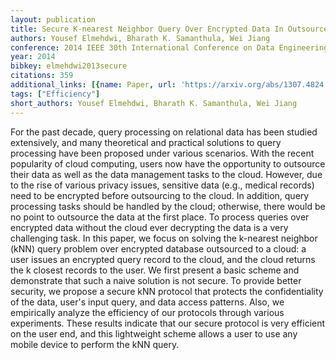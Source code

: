 ```yaml
---
layout: publication
title: Secure K-nearest Neighbor Query Over Encrypted Data In Outsourced Environments
authors: Yousef Elmehdwi, Bharath K. Samanthula, Wei Jiang
conference: 2014 IEEE 30th International Conference on Data Engineering
year: 2014
bibkey: elmehdwi2013secure
citations: 359
additional_links: [{name: Paper, url: 'https://arxiv.org/abs/1307.4824'}]
tags: ["Efficiency"]
short_authors: Yousef Elmehdwi, Bharath K. Samanthula, Wei Jiang
---
```

For the past decade, query processing on relational data has been studied
extensively, and many theoretical and practical solutions to query processing
have been proposed under various scenarios. With the recent popularity of cloud
computing, users now have the opportunity to outsource their data as well as
the data management tasks to the cloud. However, due to the rise of various
privacy issues, sensitive data (e.g., medical records) need to be encrypted
before outsourcing to the cloud. In addition, query processing tasks should be
handled by the cloud; otherwise, there would be no point to outsource the data
at the first place. To process queries over encrypted data without the cloud
ever decrypting the data is a very challenging task. In this paper, we focus on
solving the k-nearest neighbor (kNN) query problem over encrypted database
outsourced to a cloud: a user issues an encrypted query record to the cloud,
and the cloud returns the k closest records to the user. We first present a
basic scheme and demonstrate that such a naive solution is not secure. To
provide better security, we propose a secure kNN protocol that protects the
confidentiality of the data, user's input query, and data access patterns.
Also, we empirically analyze the efficiency of our protocols through various
experiments. These results indicate that our secure protocol is very efficient
on the user end, and this lightweight scheme allows a user to use any mobile
device to perform the kNN query.